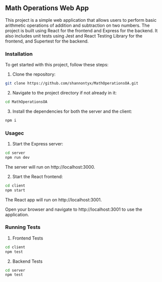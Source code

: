 ## Math Operations Web App
This project is a simple web application that allows users to perform basic arithmetic operations of addition and subtraction on two numbers. The project is built using React for the frontend and Express for the backend. It also includes unit tests using Jest and React Testing Library for the frontend, and Supertest for the backend.

### Installation
To get started with this project, follow these steps:
1. Clone the repository:
```bash
git clone https://github.com/shannontyx/MathOperationsOA.git
```
2. Navigate to the project directory if not already in it:
```bash
cd MathOperationsOA
```
3. Install the dependencies for both the server and the client:
```bash
npm i
```

### Usagec
1. Start the Express server:
```bash
cd server
npm run dev
```
The server will run on http://localhost:3000.

2. Start the React frontend:
```bash
cd client
npm start
```
The React app will run on http://localhost:3001.

Open your browser and navigate to http://localhost:3001 to use the application.

### Running Tests
1. Frontend Tests
```bash
cd client
npm test
```
2. Backend Tests
```bash
cd server
npm test
```


